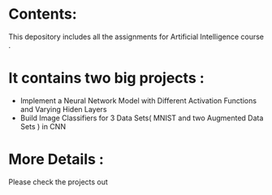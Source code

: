 # Contents:
This depository includes all the assignments for Artificial Intelligence course . 

# It contains two big projects : 
* Implement a Neural Network Model with Different Activation Functions and Varying Hiden Layers
* Build Image Classifiers for 3 Data Sets( MNIST and two Augmented Data Sets ) in CNN 

# More Details :
Please check the projects out



